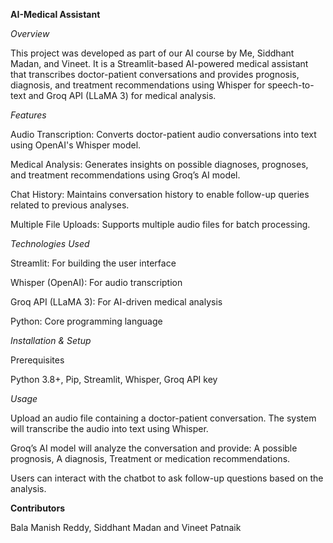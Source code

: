 **AI-Medical Assistant**

*Overview*

This project was developed as part of our AI course by Me, Siddhant Madan, and Vineet. It is a Streamlit-based AI-powered medical assistant that transcribes doctor-patient conversations and provides prognosis, diagnosis, and treatment recommendations using Whisper for speech-to-text and Groq API (LLaMA 3) for medical analysis.


*Features*


Audio Transcription: Converts doctor-patient audio conversations into text using OpenAI's Whisper model.

Medical Analysis: Generates insights on possible diagnoses, prognoses, and treatment recommendations using Groq’s AI model.

Chat History: Maintains conversation history to enable follow-up queries related to previous analyses.

Multiple File Uploads: Supports multiple audio files for batch processing.



*Technologies Used*



Streamlit: For building the user interface

Whisper (OpenAI): For audio transcription

Groq API (LLaMA 3): For AI-driven medical analysis

Python: Core programming language



*Installation & Setup*


Prerequisites

Python 3.8+, Pip, Streamlit, Whisper, Groq API key


*Usage*


Upload an audio file containing a doctor-patient conversation.
The system will transcribe the audio into text using Whisper.

Groq’s AI model will analyze the conversation and provide:
A possible prognosis, A diagnosis, Treatment or medication recommendations. 

Users can interact with the chatbot to ask follow-up questions based on the analysis.



**Contributors**

Bala Manish Reddy, Siddhant Madan and Vineet Patnaik
